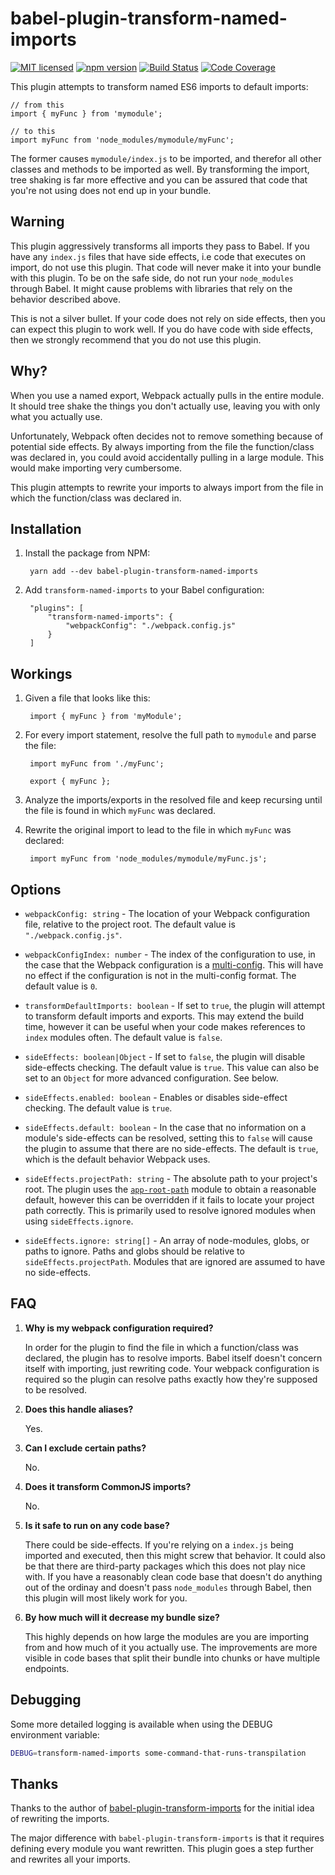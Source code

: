 # babel-plugin-transform-named-imports

[![MIT licensed](https://img.shields.io/badge/license-MIT-blue.svg)](https://raw.githubusercontent.com/hyperium/hyper/master/LICENSE)
[![npm version](https://badge.fury.io/js/babel-plugin-transform-named-imports.svg)](https://badge.fury.io/js/babel-plugin-transform-named-imports)
[![Build Status](https://scrutinizer-ci.com/g/SectorLabs/babel-plugin-transform-named-imports/badges/build.png?b=master)](https://scrutinizer-ci.com/g/SectorLabs/babel-plugin-transform-named-imports/build-status/master)
[![Code Coverage](https://scrutinizer-ci.com/g/SectorLabs/babel-plugin-transform-named-imports/badges/coverage.png?b=master)](https://scrutinizer-ci.com/g/SectorLabs/babel-plugin-transform-named-imports/?branch=master)

This plugin attempts to transform named ES6 imports to default imports:

    // from this
    import { myFunc } from 'mymodule';

    // to this
    import myFunc from 'node_modules/mymodule/myFunc';

The former causes `mymodule/index.js` to be imported, and therefor all other classes and methods to be imported as well. By transforming the import, tree shaking is far more effective and you can be assured that code that you're not using does not end up in your bundle.

## Warning
This plugin aggressively transforms all imports they pass to Babel. If you have any `index.js` files that have side effects, i.e code that executes on import, do not use this plugin. That code will never make it into your bundle with this plugin. To be on the safe side, do not run your `node_modules` through Babel. It might cause problems with libraries that rely on the behavior described above.

This is not a silver bullet. If your code does not rely on side effects, then you can expect this plugin to work well. If you do have code with side effects, then we strongly recommend that you do not use this plugin.

## Why?
When you use a named export, Webpack actually pulls in the entire module. It should tree shake the things you don't actually use, leaving you with only what you actually use.

Unfortunately, Webpack often decides not to remove something because of potential side effects. By always importing from the file the function/class was declared in, you could avoid accidentally pulling in a large module. This would make importing very cumbersome.

This plugin attempts to rewrite your imports to always import from the file in which the function/class was declared in.

## Installation
1. Install the package from NPM:

        yarn add --dev babel-plugin-transform-named-imports

2. Add `transform-named-imports` to your Babel configuration:

        "plugins": [
            "transform-named-imports": {
                "webpackConfig": "./webpack.config.js"
            }
        ]

## Workings
1. Given a file that looks like this:

        import { myFunc } from 'myModule';

1. For every import statement, resolve the full path to `mymodule` and parse the file:

        import myFunc from './myFunc';

        export { myFunc };

2. Analyze the imports/exports in the resolved file and keep recursing until the file is found in which `myFunc` was declared.

3. Rewrite the original import to lead to the file in which `myFunc` was declared:

        import myFunc from 'node_modules/mymodule/myFunc.js';

## Options
* `webpackConfig: string` - The location of your Webpack configuration file, relative to the project root.  The default value is `"./webpack.config.js"`.

* `webpackConfigIndex: number` - The index of the configuration to use, in the case that the Webpack configuration is a [multi-config](https://webpack.js.org/configuration/configuration-types/#exporting-multiple-configurations).  This will have no effect if the configuration is not in the multi-config format.  The default value is `0`.

* `transformDefaultImports: boolean` - If set to `true`, the plugin will attempt to transform default imports and exports.  This may extend the build time, however it can be useful when your code makes references to `index` modules often.  The default value is `false`.

* `sideEffects: boolean|Object` - If set to `false`, the plugin will disable side-effects checking.  The default value is `true`.  This value can also be set to an `Object` for more advanced configuration.  See below.

* `sideEffects.enabled: boolean` - Enables or disables side-effect checking.  The default value is `true`.

* `sideEffects.default: boolean` - In the case that no information on a module's side-effects can be resolved, setting this to `false` will cause the plugin to assume that there are no side-effects.  The default is `true`, which is the default behavior Webpack uses.

* `sideEffects.projectPath: string` - The absolute path to your project's root.  The plugin uses the [`app-root-path`](https://www.npmjs.com/package/app-root-path) module to obtain a reasonable default, however this can be overridden if it fails to locate your project path correctly.  This is primarily used to resolve ignored modules when using `sideEffects.ignore`.

* `sideEffects.ignore: string[]` - An array of node-modules, globs, or paths to ignore.  Paths and globs should be relative to `sideEffects.projectPath`.  Modules that are ignored are assumed to have no side-effects.

## FAQ
1. **Why is my webpack configuration required?**

    In order for the plugin to find the file in which a function/class was declared, the plugin has to resolve imports. Babel itself doesn't concern itself with importing, just rewriting code. Your webpack configuration is required so the plugin can resolve paths exactly how they're supposed to be resolved.

2. **Does this handle aliases?**

    Yes.

3. **Can I exclude certain paths?**

    No.

4. **Does it transform CommonJS imports?**

    No.

5. **Is it safe to run on any code base?**

    There could be side-effects. If you're relying on a `index.js` being imported and executed, then this might screw that behavior. It could also be that there are third-party packages which this does not play nice with. If you have a reasonably clean code base that doesn't do anything out of the ordinay and doesn't pass `node_modules` through Babel, then this plugin will most likely work for you.

6. **By how much will it decrease my bundle size?**

    This highly depends on how large the modules are you are importing from and how much of it you actually use. The improvements are more visible in code bases that split their bundle into chunks or have multiple endpoints.

## Debugging
Some more detailed logging is available when using the DEBUG environment variable:

```sh
DEBUG=transform-named-imports some-command-that-runs-transpilation
```

## Thanks
Thanks to the author of [babel-plugin-transform-imports](https://www.npmjs.com/package/babel-plugin-transform-imports) for the initial idea of rewriting the imports.

The major difference with `babel-plugin-transform-imports` is that it requires defining every module you want rewritten. This plugin goes a step further and rewrites all your imports.

